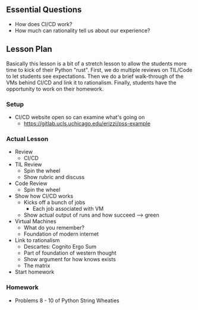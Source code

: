 ## Essential Questions

- How does CI/CD work?
- How much can rationality tell us about our experience?

## Lesson Plan

Basically this lesson is a bit of a stretch lesson to allow the students more
time to kick of their Python "rust". First, we do multiple reviews on TIL/Code
to let students see expectations. Then we do a brief walk-through of the VMs
behind CI/CD and link it to rationalism. Finally, students have the opportunity
to work on their homework.

### Setup

- CI/CD website open so can examine what's going on
    - https://gitlab.ucls.uchicago.edu/erizzi/pss-example

### Actual Lesson

- Review
    - CI/CD
- TIL Review
    - Spin the wheel
    - Show rubric and discuss
- Code Review
    - Spin the wheel
- Show how CI/CD works
    - Kicks off a bunch of jobs
        - Each job associated with VM
    - Show actual output of runs and how succeed --> green
- Virtual Machines
    - What do you remember?
    - Foundation of modern internet
- Link to rationalism
    - Descartes: Cognito Ergo Sum
    - Part of foundation of western thought
    - Show argument for how knows exists
    - The matrix
- Start homework

### Homework

- Problems 8 - 10 of Python String Wheaties
